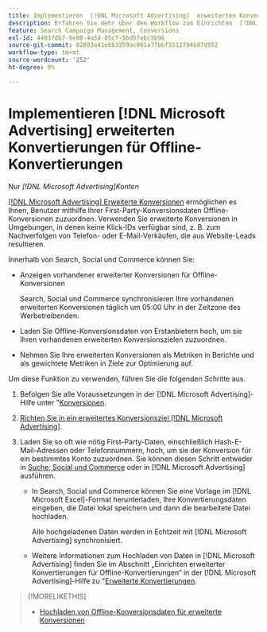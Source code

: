 ```yaml
---
title: Implementieren  [!DNL Microsoft Advertising]  erweiterten Konversionen für Offline-Konversionen
description: Erfahren Sie mehr über den Workflow zum Einrichten  [!DNL Microsoft Advertising]  erweiterten Konvertierungen für Offline-Konvertierungen.
feature: Search Campaign Management, Conversions
exl-id: 44937db7-9e80-4a5d-85c7-5bd5febc3b96
source-git-commit: 82883a41e663259ac061a77bbf5512794b87d952
workflow-type: tm+mt
source-wordcount: '252'
ht-degree: 0%

---
```


# Implementieren [!DNL Microsoft Advertising] erweiterten Konvertierungen für Offline-Konvertierungen

Nur *[!DNL Microsoft Advertising]Konten*

[[!DNL Microsoft Advertising] Erweiterte Konversionen](https://help.ads.microsoft.com/#apex/ads/en/60178) ermöglichen es Ihnen, Benutzer mithilfe Ihrer First-Party-Konversionsdaten Offline-Konversionen zuzuordnen. Verwenden Sie erweiterte Konversionen in Umgebungen, in denen keine Klick-IDs verfügbar sind, z. B. zum Nachverfolgen von Telefon- oder E-Mail-Verkäufen, die aus Website-Leads resultieren.

Innerhalb von Search, Social und Commerce können Sie:

* Anzeigen vorhandener erweiterter Konversionen für Offline-Konversionen

  Search, Social und Commerce synchronisieren Ihre vorhandenen erweiterten Konversionen täglich um 05:00 Uhr in der Zeitzone des Werbetreibenden.

* Laden Sie Offline-Konversionsdaten von Erstanbietern hoch, um sie Ihren vorhandenen erweiterten Konversionszielen zuzuordnen.

* Nehmen Sie Ihre erweiterten Konversionen als Metriken in Berichte und als gewichtete Metriken in Ziele zur Optimierung auf.

Um diese Funktion zu verwenden, führen Sie die folgenden Schritte aus.

1. Befolgen Sie alle Voraussetzungen in der [!DNL Microsoft Advertising]-Hilfe unter &quot;[&#x200B; Konversionen](https://help.ads.microsoft.com/#apex/ads/en/60178).

1. [Richten Sie in ein erweitertes Konversionsziel  [!DNL Microsoft Advertising]](https://help.ads.microsoft.com/#apex/ads/en/60178).

1. Laden Sie so oft wie nötig First-Party-Daten, einschließlich Hash-E-Mail-Adressen oder Telefonnummern, hoch, um sie der Konversion für ein bestimmtes Konto zuzuordnen. Sie können diesen Schritt entweder in [Suche, Social und Commerce](/help/search-social-commerce/admin/conversion-metrics/upload-data-offline-conversions.md) oder in [!DNL Microsoft Advertising] ausführen.

   * In Search, Social und Commerce können Sie eine Vorlage im [!DNL Microsoft Excel]-Format herunterladen, Ihre Konvertierungsdaten eingeben, die Datei lokal speichern und dann die bearbeitete Datei hochladen.

     Alle hochgeladenen Daten werden in Echtzeit mit [!DNL Microsoft Advertising] synchronisiert.

   * Weitere Informationen zum Hochladen von Daten in [!DNL Microsoft Advertising] finden Sie im Abschnitt „Einrichten erweiterter Konvertierungen für Offline-Konvertierungen“ in der [!DNL Microsoft Advertising]-Hilfe zu &quot;[Erweiterte Konvertierungen](https://help.ads.microsoft.com/#apex/ads/en/60178).

>[!MORELIKETHIS]
>
>* [Hochladen von Offline-Konversionsdaten für erweiterte Konversionen](/help/search-social-commerce/admin/conversion-metrics/upload-data-offline-conversions.md)
